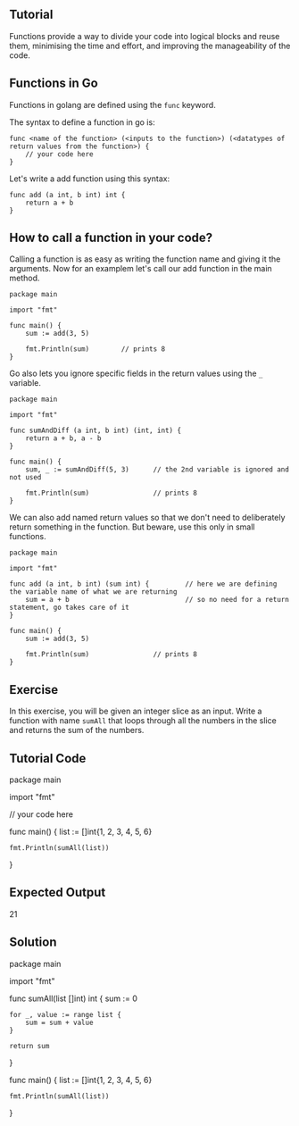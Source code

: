 Tutorial
--------
Functions provide a way to divide your code into logical blocks and reuse them, minimising the time and effort, and improving the manageability of the code. 

## Functions in Go

Functions in golang are defined using the `func` keyword. 

The syntax to define a function in go is:

    func <name of the function> (<inputs to the function>) (<datatypes of return values from the function>) {
        // your code here
    }

Let's write a add function using this syntax:

    func add (a int, b int) int {
        return a + b
    }

## How to call a function in your code?

Calling a function is as easy as writing the function name and giving it the arguments. Now for an examplem let's call our add function in the main method.

    package main

	import "fmt"

	func main() {
		sum := add(3, 5)

        fmt.Println(sum)        // prints 8
	}

Go also lets you ignore specific fields in the return values using the `_` variable. 

    package main

	import "fmt"

    func sumAndDiff (a int, b int) (int, int) {
        return a + b, a - b
    }

	func main() {
		sum, _ := sumAndDiff(5, 3)      // the 2nd variable is ignored and not used

        fmt.Println(sum)                // prints 8
	}


We can also add named return values so that we don't need to deliberately return something in the function. But beware, use this only in small functions.

    package main

	import "fmt"

    func add (a int, b int) (sum int) {         // here we are defining the variable name of what we are returning
        sum = a + b                             // so no need for a return statement, go takes care of it
    }

	func main() {
		sum := add(3, 5)

        fmt.Println(sum)                // prints 8
	}


Exercise
--------
In this exercise, you will be given an integer slice as an input. Write a function with name `sumAll` that loops through all the numbers in the slice and returns the sum of the numbers. 

Tutorial Code
-------------
package main

import "fmt"

// your code here

func main() {
    list := []int{1, 2, 3, 4, 5, 6}

    fmt.Println(sumAll(list))
}

Expected Output
---------------
21

Solution
--------
package main

import "fmt"

func sumAll(list []int) int {
    sum := 0

    for _, value := range list {
        sum = sum + value
    }
    
    return sum
}

func main() {
    list := []int{1, 2, 3, 4, 5, 6}

    fmt.Println(sumAll(list))
}